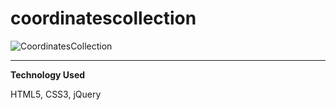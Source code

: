 coordinatescollection
=====================

![CoordinatesCollection](https://raw.github.com/fd9-group/coordinatescollection/8109f58d73c4f8369c94fcaad137c115fda56321/img/screenshot/coordinatescollection.png?login=dkabistan&token=be460b5ae107f02aeed12eff38c696d3 "CoordinatesCollection")

---

**Technology Used**

HTML5, CSS3, jQuery